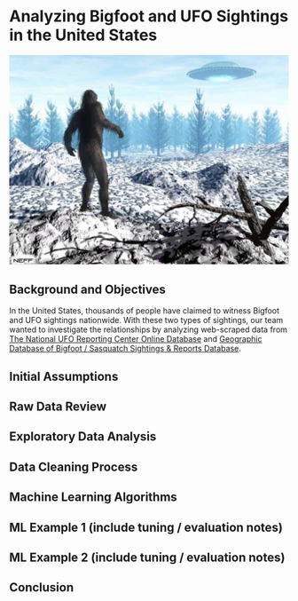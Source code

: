 # Analyzing Bigfoot and UFO Sightings in the United States

![Alt](./images/bigfoot_ufo.png)

## Background and Objectives

In the United States, thousands of people have claimed to witness Bigfoot and UFO sightings nationwide. With these two types of sightings, our team wanted to investigate the relationships by analyzing web-scraped data from [The National UFO Reporting Center Online Database](http://www.nuforc.org/webreports.html) and [Geographic Database of Bigfoot / Sasquatch Sightings & Reports Database](http://www.bfro.net/gdb/).


## Initial Assumptions

## Raw Data Review

## Exploratory Data Analysis 

## Data Cleaning Process

## Machine Learning Algorithms 

## ML Example 1 (include tuning / evaluation notes)

## ML Example 2 (include tuning / evaluation notes)

## Conclusion 
